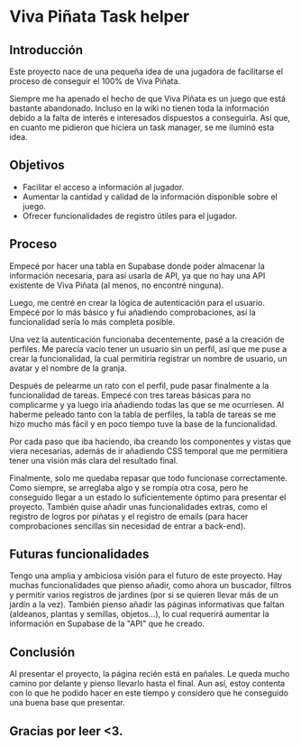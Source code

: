 # Viva Piñata Task helper
## Introducción
Este proyecto nace de una pequeña idea de una jugadora de facilitarse el proceso de conseguir el 100% de Viva Piñata.

Siempre me ha apenado el hecho de que Viva Piñata es un juego que está bastante abandonado. Incluso en la wiki no tienen toda la información debido a la falta de interés e interesados dispuestos a conseguirla. Así que, en cuanto me pidieron que hiciera un task manager, se me iluminó esta idea.

## Objetivos
* Facilitar el acceso a información al jugador.
* Aumentar la cantidad y calidad de la información disponible sobre el juego.
* Ofrecer funcionalidades de registro útiles para el jugador.

## Proceso
Empecé por hacer una tabla en Supabase donde poder almacenar la información necesaria, para así usarla de API, ya que no hay una API existente de Viva Piñata (al menos, no encontré ninguna). 

Luego, me centré en crear la lógica de autenticación para el usuario. Empecé por lo más básico y fui añadiendo comprobaciones, así la funcionalidad sería lo más completa posible.

Una vez la autenticación funcionaba decentemente, pasé a la creación de perfiles. Me parecía vacío tener un usuario sin un perfil, así que me puse a crear la funcionalidad, la cual permitiría registrar un nombre de usuario, un avatar y el nombre de la granja.

Después de pelearme un rato con el perfil, pude pasar finalmente a la funcionalidad de tareas. Empecé con tres tareas básicas para no complicarme y ya luego iría añadiendo todas las que se me ocurriesen. Al haberme peleado tanto con la tabla de perfiles, la tabla de tareas se me hizo mucho más fácil y en poco tiempo tuve la base de la funcionalidad. 

Por cada paso que iba haciendo, iba creando los componentes y vistas que viera necesarias, además de ir añadiendo CSS temporal que me permitiera tener una visión más clara del resultado final.

Finalmente, solo me quedaba repasar que todo funcionase correctamente. Como siempre, se arreglaba algo y se rompía otra cosa, pero he conseguido llegar a un estado lo suficientemente óptimo para presentar el proyecto. También quise añadir unas funcionalidades extras, como el registro de logros por piñatas y el registro de emails (para hacer comprobaciones sencillas sin necesidad de entrar a back-end).

## Futuras funcionalidades

Tengo una amplia y ambiciosa visión para el futuro de este proyecto. Hay muchas funcionalidades que pienso añadir, como ahora un buscador, filtros y permitir varios registros de jardines (por si se quieren llevar más de un jardín a la vez). También pienso añadir las páginas informativas que faltan (aldeanos, plantas y semillas, objetos...), lo cual requerirá aumentar la información en Supabase de la "API" que he creado.

## Conclusión

Al presentar el proyecto, la página recién está en pañales. Le queda mucho camino por delante y pienso llevarlo hasta el final. Aun así, estoy contenta con lo que he podido hacer en este tiempo y considero que he conseguido una buena base que presentar.

## Gracias por leer <3.
